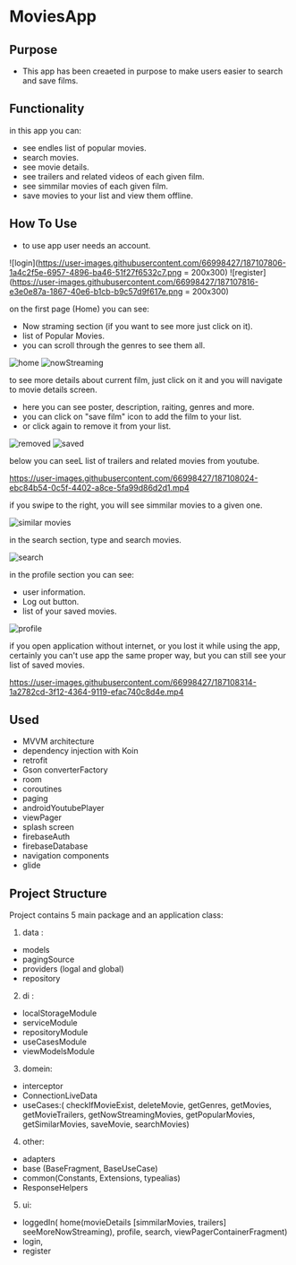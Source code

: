 # MoviesApp

Purpose
-----------
- This app has been creaeted in purpose to make users easier to search and save films.

Functionality
--------------
in this app you can:
- see endles list of popular movies.
- search movies.
- see movie details.
- see trailers and related videos of each given film.
- see simmilar movies of each given film.
- save movies to your list and view them offline.

How To Use
-----------
- to use app user needs an account.

![login](https://user-images.githubusercontent.com/66998427/187107806-1a4c2f5e-6957-4896-ba46-51f27f6532c7.png = 200x300)
![register](https://user-images.githubusercontent.com/66998427/187107816-e3e0e87a-1867-40e6-b1cb-b9c57d9f617e.png = 200x300)

on the first page (Home) you can see:
- Now straming section (if you want to see more just click on it).
- list of Popular Movies.
- you can scroll through the genres to see them all.

![home](https://user-images.githubusercontent.com/66998427/187107865-c65d13f1-8db7-411a-a55e-012a3b31bf9d.png)
![nowStreaming](https://user-images.githubusercontent.com/66998427/187107867-3e2ac33a-ac7b-452d-8775-71e981f16c3e.png)

to see more details about current film, just click on it and you will navigate to movie details screen.
- here you can see poster, description, raiting, genres and more.
- you can click on "save film" icon to add the film to your list.
- or click again to remove it from your list.

![removed](https://user-images.githubusercontent.com/66998427/187107905-3b362bd5-508b-443e-9018-d37457b55ad1.png)
![saved](https://user-images.githubusercontent.com/66998427/187107910-827182a6-c78b-44c7-81af-562b3ab4d155.png)

below you can seeL list of trailers and related movies from youtube.

https://user-images.githubusercontent.com/66998427/187108024-ebc84b54-0c5f-4402-a8ce-5fa99d86d2d1.mp4

if you swipe to the right, you will see simmilar movies to a given one.

![similar movies](https://user-images.githubusercontent.com/66998427/187108082-d9ce3c02-743a-46b0-946b-48ca21be3a4b.png)

in the search section, type and search movies.

![search](https://user-images.githubusercontent.com/66998427/187108107-338eb139-390c-41b4-be42-d28b930fca6c.png)

in the profile section you can see:
- user information.
- Log out button.
- list of your saved movies.

![profile](https://user-images.githubusercontent.com/66998427/187108144-d0f786d9-199d-42f5-94e7-a70c3f44cfce.png)

if you open application without internet, or you lost it while using the app,
certainly you can't use app the same proper way, but you can still see your list of saved movies.

https://user-images.githubusercontent.com/66998427/187108314-1a2782cd-3f12-4364-9119-efac740c8d4e.mp4

Used
--------
- MVVM architecture 
- dependency injection with Koin
- retrofit
- Gson converterFactory
- room
- coroutines
- paging
- androidYoutubePlayer
- viewPager
- splash screen
- firebaseAuth
- firebaseDatabase
- navigation components
- glide

Project Structure
------------------
Project contains 5 main package and an application class:

1) data :
  - models
  - pagingSource
  - providers (logal and global)
  - repository
  
2) di :
  - localStorageModule
  - serviceModule
  - repositoryModule
  - useCasesModule
  - viewModelsModule
  
3) domein: 
- interceptor
- ConnectionLiveData
- useCases:(
    checkIfMovieExist,
    deleteMovie,
    getGenres,
    getMovies,
    getMovieTrailers,
    getNowStreamingMovies,
    getPopularMovies,
    getSimilarMovies,
    saveMovie,
    searchMovies)

4) other: 
- adapters
- base (BaseFragment, BaseUseCase)
- common(Constants, Extensions, typealias)
- ResponseHelpers

5) ui: 
- loggedIn(
home(movieDetails [simmilarMovies, trailers] seeMoreNowStreaming),
profile,
search,
viewPagerContainerFragment)
- login,
- register





